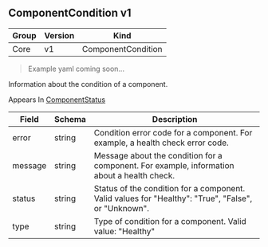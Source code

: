 ## ComponentCondition v1

Group        | Version     | Kind
------------ | ---------- | -----------
Core | v1 | ComponentCondition

> Example yaml coming soon...



Information about the condition of a component.

<aside class="notice">
Appears In  <a href="#componentstatus-v1">ComponentStatus</a> </aside>

Field        | Schema     | Description
------------ | ---------- | -----------
error | string | Condition error code for a component. For example, a health check error code.
message | string | Message about the condition for a component. For example, information about a health check.
status | string | Status of the condition for a component. Valid values for "Healthy": "True", "False", or "Unknown".
type | string | Type of condition for a component. Valid value: "Healthy"

